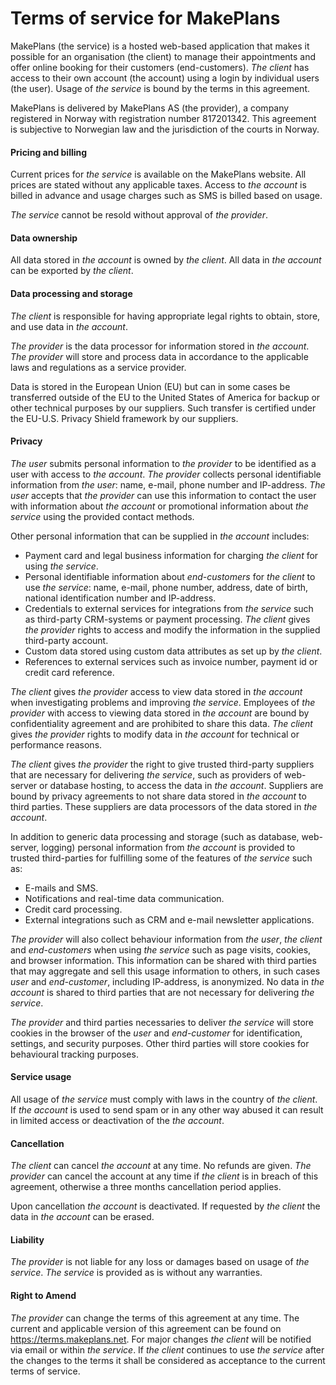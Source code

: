 <h1>Terms of service for MakePlans</h1>

MakePlans (the service) is a hosted web-based application that makes it possible for an organisation (the client) to manage their appointments and offer online booking for their customers (end-customers). *The client* has access to their own account (the account) using a login by individual users (the user). Usage of *the service* is bound by the terms in this agreement.

MakePlans is delivered by MakePlans AS (the provider), a company registered in Norway with registration number 817201342. This agreement is subjective to Norwegian law and the jurisdiction of the courts in Norway.

<h4>Pricing and billing</h4>

Current prices for *the service* is available on the MakePlans website. All prices are stated without any applicable taxes. Access to *the account* is billed in advance and usage charges such as SMS is billed based on usage.

*The service* cannot be resold without approval of *the provider*.

<h4>Data ownership</h4>

All data stored in *the account* is owned by *the client*. All data in *the account* can be exported by *the client*.

<h4>Data processing and storage</h4>

*The client* is responsible for having appropriate legal rights to obtain, store, and use data in *the account*.

*The provider* is the data processor for information stored in *the account*. *The provider* will store and process data in accordance to the applicable laws and regulations as a service provider.

Data is stored in the European Union (EU) but can in some cases be transferred outside of the EU to the United States of America for backup or other technical purposes by our suppliers. Such transfer is certified under the EU-U.S. Privacy Shield framework by our suppliers.

<h4>Privacy</h4>

*The user* submits personal information to *the provider* to be identified as a user with access to *the account*. *The provider* collects personal identifiable information from *the user*: name, e-mail, phone number and IP-address. *The user* accepts that *the provider* can use this information to contact the user with information about *the account* or promotional information about *the service* using the provided contact methods.

Other personal information that can be supplied in *the account* includes:
* Payment card and legal business information for charging *the client* for using *the service*.
* Personal identifiable information about *end-customers* for *the client* to use *the service*: name, e-mail, phone number, address, date of birth, national identification number and IP-address.
* Credentials to external services for integrations from *the service* such as third-party CRM-systems or payment processing. *The client* gives *the provider* rights to access and modify the information in the supplied third-party account.
* Custom data stored using custom data attributes as set up by *the client*.
* References to external services such as invoice number, payment id or credit card reference.

*The client* gives *the provider* access to view data stored in *the account* when investigating problems and improving *the service*. Employees of *the provider* with access to viewing data stored in *the account* are bound by confidentiality agreement and are prohibited to share this data. *The client* gives *the provider* rights to modify data in *the account* for technical or performance reasons.

*The client* gives *the provider* the right to give trusted third-party suppliers that are necessary for delivering *the service*, such as providers of web-server or database hosting, to access the data in *the account*. Suppliers are bound by privacy agreements to not share data stored in *the account* to third parties. These suppliers are data processors of the data stored in *the account*.

In addition to generic data processing and storage (such as database, web-server, logging) personal information from *the account* is provided to trusted third-parties for fulfilling some of the features of *the service* such as:
* E-mails and SMS.
* Notifications and real-time data communication.
* Credit card processing.
* External integrations such as CRM and e-mail newsletter applications.

*The provider* will also collect behaviour information from *the user*, *the client* and *end-customers* when using *the service* such as page visits, cookies, and browser information. This information can be shared with third parties that may aggregate and sell this usage information to others, in such cases *user* and *end-customer*, including IP-address, is anonymized. No data in *the account* is shared to third parties that are not necessary for delivering *the service*.

*The provider* and third parties necessaries to deliver *the service* will store cookies in the browser of the *user* and *end-customer* for identification, settings, and security purposes. Other third parties will store cookies for behavioural tracking purposes.

<h4>Service usage</h4>

All usage of *the service* must comply with laws in the country of *the client*. If *the account* is used to send spam or in any other way abused it can result in limited access or deactivation of the *the account*.

<h4>Cancellation</h4>

*The client* can cancel *the account* at any time. No refunds are given. *The provider* can cancel the account at any time if *the client* is in breach of this agreement, otherwise a three months cancellation period applies.

Upon cancellation *the account* is deactivated. If requested by *the client* the data in *the account* can be erased.

<h4>Liability</h4>

*The provider* is not liable for any loss or damages based on usage of *the service*. *The service* is provided as is without any warranties.

<h4>Right to Amend</h4>

*The provider* can change the terms of this agreement at any time. The current and applicable version of this agreement can be found on https://terms.makeplans.net. For major changes *the client* will be notified via email or within *the service*. If *the client* continues to use *the service* after the changes to the terms it shall be considered as acceptance to the current terms of service.